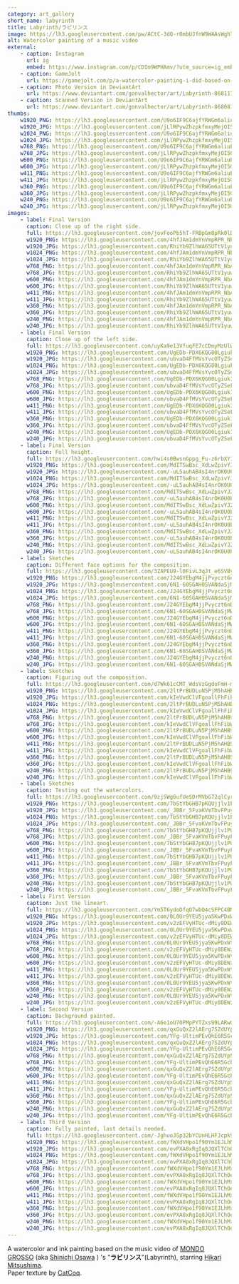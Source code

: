 ```yaml
---
category: art_gallery
short_name: labyrinth
title: Labyrinth/ラビリンス
image: https://lh3.googleusercontent.com/pw/ACtC-3dQ-r0mbUJfnW9WAAsWghT2nXAay6_18t2xRyyStKY-hIdPBfqGy_Dlt0qQuuYo9Ic-oNu-MyO-xBIdLv6_-0iCQO_F5lNof0wkft22o9nm8IhVVoVUkY_dgU-OyGgJrGCjnuYHQACIZKxw0AhXEnT9=w1200-h630-no?authuser=0
alt: Watercolor painting of a music video
external:
    - caption: Instagram
      url: ig
      embed: https://www.instagram.com/p/CDIm9WPHAmv/?utm_source=ig_embed&amp;utm_campaign=loading
    - caption: GameJolt
      url: https://gamejolt.com/p/a-watercolor-painting-i-did-based-on-the-music-video-of-mondo-gross-q5a4u3mt
    - caption: Photo Version in DeviantArt
      url: https://www.deviantart.com/gonvalhector/art/Labyrinth-868117778
    - caption: Scanned Version in DeviantArt
      url: https://www.deviantart.com/gonvalhector/art/Labyrinth-868081097
thumbs:
    w1920_PNG: https://lh3.googleusercontent.com/U9o6IF9C6ajfYRWGm6aliuEe0hGTMKs7bIqsTruzyvG5Zs3GIYIbGqo8VSJBH6opZ2lG1g5O9f8t5-1mK-eFbWNXO5j3sx3fVsHZRIyZDkla9WDXPcEY-_l-jsOrBUsIfC5O0sL3Nw=w355
    w1920_JPG: https://lh3.googleusercontent.com/jLlRPywZhzpkfmxyMejOI5Gpzw2xox3mm6vuRxqI4oI8lwqzQ32HZOl1FzQRR1VIdSE0X7OU8LjkUqezxwjplA_Y7IF-E9dMMBOEU2Oy1B432IejSXzHKAvN4-aHv_H20bdndxykqw=w355
    w1024_PNG: https://lh3.googleusercontent.com/U9o6IF9C6ajfYRWGm6aliuEe0hGTMKs7bIqsTruzyvG5Zs3GIYIbGqo8VSJBH6opZ2lG1g5O9f8t5-1mK-eFbWNXO5j3sx3fVsHZRIyZDkla9WDXPcEY-_l-jsOrBUsIfC5O0sL3Nw=w284
    w1024_JPG: https://lh3.googleusercontent.com/jLlRPywZhzpkfmxyMejOI5Gpzw2xox3mm6vuRxqI4oI8lwqzQ32HZOl1FzQRR1VIdSE0X7OU8LjkUqezxwjplA_Y7IF-E9dMMBOEU2Oy1B432IejSXzHKAvN4-aHv_H20bdndxykqw=w284
    w768_PNG: https://lh3.googleusercontent.com/U9o6IF9C6ajfYRWGm6aliuEe0hGTMKs7bIqsTruzyvG5Zs3GIYIbGqo8VSJBH6opZ2lG1g5O9f8t5-1mK-eFbWNXO5j3sx3fVsHZRIyZDkla9WDXPcEY-_l-jsOrBUsIfC5O0sL3Nw=w213
    w768_JPG: https://lh3.googleusercontent.com/jLlRPywZhzpkfmxyMejOI5Gpzw2xox3mm6vuRxqI4oI8lwqzQ32HZOl1FzQRR1VIdSE0X7OU8LjkUqezxwjplA_Y7IF-E9dMMBOEU2Oy1B432IejSXzHKAvN4-aHv_H20bdndxykqw=w213
    w600_PNG: https://lh3.googleusercontent.com/U9o6IF9C6ajfYRWGm6aliuEe0hGTMKs7bIqsTruzyvG5Zs3GIYIbGqo8VSJBH6opZ2lG1g5O9f8t5-1mK-eFbWNXO5j3sx3fVsHZRIyZDkla9WDXPcEY-_l-jsOrBUsIfC5O0sL3Nw=w166
    w600_JPG: https://lh3.googleusercontent.com/jLlRPywZhzpkfmxyMejOI5Gpzw2xox3mm6vuRxqI4oI8lwqzQ32HZOl1FzQRR1VIdSE0X7OU8LjkUqezxwjplA_Y7IF-E9dMMBOEU2Oy1B432IejSXzHKAvN4-aHv_H20bdndxykqw=w166
    w411_PNG: https://lh3.googleusercontent.com/U9o6IF9C6ajfYRWGm6aliuEe0hGTMKs7bIqsTruzyvG5Zs3GIYIbGqo8VSJBH6opZ2lG1g5O9f8t5-1mK-eFbWNXO5j3sx3fVsHZRIyZDkla9WDXPcEY-_l-jsOrBUsIfC5O0sL3Nw=w114
    w411_JPG: https://lh3.googleusercontent.com/jLlRPywZhzpkfmxyMejOI5Gpzw2xox3mm6vuRxqI4oI8lwqzQ32HZOl1FzQRR1VIdSE0X7OU8LjkUqezxwjplA_Y7IF-E9dMMBOEU2Oy1B432IejSXzHKAvN4-aHv_H20bdndxykqw=w114
    w360_PNG: https://lh3.googleusercontent.com/U9o6IF9C6ajfYRWGm6aliuEe0hGTMKs7bIqsTruzyvG5Zs3GIYIbGqo8VSJBH6opZ2lG1g5O9f8t5-1mK-eFbWNXO5j3sx3fVsHZRIyZDkla9WDXPcEY-_l-jsOrBUsIfC5O0sL3Nw=w100
    w360_JPG: https://lh3.googleusercontent.com/jLlRPywZhzpkfmxyMejOI5Gpzw2xox3mm6vuRxqI4oI8lwqzQ32HZOl1FzQRR1VIdSE0X7OU8LjkUqezxwjplA_Y7IF-E9dMMBOEU2Oy1B432IejSXzHKAvN4-aHv_H20bdndxykqw=w100
    w240_PNG: https://lh3.googleusercontent.com/U9o6IF9C6ajfYRWGm6aliuEe0hGTMKs7bIqsTruzyvG5Zs3GIYIbGqo8VSJBH6opZ2lG1g5O9f8t5-1mK-eFbWNXO5j3sx3fVsHZRIyZDkla9WDXPcEY-_l-jsOrBUsIfC5O0sL3Nw=w66
    w240_JPG: https://lh3.googleusercontent.com/jLlRPywZhzpkfmxyMejOI5Gpzw2xox3mm6vuRxqI4oI8lwqzQ32HZOl1FzQRR1VIdSE0X7OU8LjkUqezxwjplA_Y7IF-E9dMMBOEU2Oy1B432IejSXzHKAvN4-aHv_H20bdndxykqw=w66
images:
    - label: Final Version
      caption: Close up of the right side.
      full: https://lh3.googleusercontent.com/jovFooPb5hT-FRBpGm8pRk0lDuBqAjcLnIENsU738oUcEBkMJnfhn6DxO8OTcKD97ysKRQcP0gp-JjdocjbuvmXRn-LpoInmQ-G1QHXOcGqYsIwGJrmd9mbNc6xh-BgfdFvjQqmscg=w1080-h1080
      w1920_PNG: https://lh3.googleusercontent.com/4hfJAm1dmYnVmpRPR_NbAcvxvHVlMAonvyMi72mdnP1_ljZBQcJ0j1pUdNzHQP_fDz0cwh6YjRaX_GSqW6kFNuZrqQ1c_SKBfb93XkMtFcyeMKZX0XAlj1lmq5xD3fsFZOgsWikolg=w850
      w1920_JPG: https://lh3.googleusercontent.com/RhiYb9ZlhWA65UTtV1yuwACEXi_uZW5b0T8wK2psIPmTc3G7A5kltV2znTmFsdWLmq-thf_TJSixqCgIjEgx6qZcU1er5BF3jb9LDoJ_PiAMpYaia8N595EtAFXcfq2FHGm8vDevUA=w850
      w1024_PNG: https://lh3.googleusercontent.com/4hfJAm1dmYnVmpRPR_NbAcvxvHVlMAonvyMi72mdnP1_ljZBQcJ0j1pUdNzHQP_fDz0cwh6YjRaX_GSqW6kFNuZrqQ1c_SKBfb93XkMtFcyeMKZX0XAlj1lmq5xD3fsFZOgsWikolg=w711
      w1024_JPG: https://lh3.googleusercontent.com/RhiYb9ZlhWA65UTtV1yuwACEXi_uZW5b0T8wK2psIPmTc3G7A5kltV2znTmFsdWLmq-thf_TJSixqCgIjEgx6qZcU1er5BF3jb9LDoJ_PiAMpYaia8N595EtAFXcfq2FHGm8vDevUA=w711
      w768_PNG: https://lh3.googleusercontent.com/4hfJAm1dmYnVmpRPR_NbAcvxvHVlMAonvyMi72mdnP1_ljZBQcJ0j1pUdNzHQP_fDz0cwh6YjRaX_GSqW6kFNuZrqQ1c_SKBfb93XkMtFcyeMKZX0XAlj1lmq5xD3fsFZOgsWikolg=w533
      w768_JPG: https://lh3.googleusercontent.com/RhiYb9ZlhWA65UTtV1yuwACEXi_uZW5b0T8wK2psIPmTc3G7A5kltV2znTmFsdWLmq-thf_TJSixqCgIjEgx6qZcU1er5BF3jb9LDoJ_PiAMpYaia8N595EtAFXcfq2FHGm8vDevUA=w533
      w600_PNG: https://lh3.googleusercontent.com/4hfJAm1dmYnVmpRPR_NbAcvxvHVlMAonvyMi72mdnP1_ljZBQcJ0j1pUdNzHQP_fDz0cwh6YjRaX_GSqW6kFNuZrqQ1c_SKBfb93XkMtFcyeMKZX0XAlj1lmq5xD3fsFZOgsWikolg=w416
      w600_JPG: https://lh3.googleusercontent.com/RhiYb9ZlhWA65UTtV1yuwACEXi_uZW5b0T8wK2psIPmTc3G7A5kltV2znTmFsdWLmq-thf_TJSixqCgIjEgx6qZcU1er5BF3jb9LDoJ_PiAMpYaia8N595EtAFXcfq2FHGm8vDevUA=w416
      w411_PNG: https://lh3.googleusercontent.com/4hfJAm1dmYnVmpRPR_NbAcvxvHVlMAonvyMi72mdnP1_ljZBQcJ0j1pUdNzHQP_fDz0cwh6YjRaX_GSqW6kFNuZrqQ1c_SKBfb93XkMtFcyeMKZX0XAlj1lmq5xD3fsFZOgsWikolg=w285
      w411_JPG: https://lh3.googleusercontent.com/RhiYb9ZlhWA65UTtV1yuwACEXi_uZW5b0T8wK2psIPmTc3G7A5kltV2znTmFsdWLmq-thf_TJSixqCgIjEgx6qZcU1er5BF3jb9LDoJ_PiAMpYaia8N595EtAFXcfq2FHGm8vDevUA=w285
      w360_PNG: https://lh3.googleusercontent.com/4hfJAm1dmYnVmpRPR_NbAcvxvHVlMAonvyMi72mdnP1_ljZBQcJ0j1pUdNzHQP_fDz0cwh6YjRaX_GSqW6kFNuZrqQ1c_SKBfb93XkMtFcyeMKZX0XAlj1lmq5xD3fsFZOgsWikolg=w250
      w360_JPG: https://lh3.googleusercontent.com/RhiYb9ZlhWA65UTtV1yuwACEXi_uZW5b0T8wK2psIPmTc3G7A5kltV2znTmFsdWLmq-thf_TJSixqCgIjEgx6qZcU1er5BF3jb9LDoJ_PiAMpYaia8N595EtAFXcfq2FHGm8vDevUA=w250
      w240_PNG: https://lh3.googleusercontent.com/4hfJAm1dmYnVmpRPR_NbAcvxvHVlMAonvyMi72mdnP1_ljZBQcJ0j1pUdNzHQP_fDz0cwh6YjRaX_GSqW6kFNuZrqQ1c_SKBfb93XkMtFcyeMKZX0XAlj1lmq5xD3fsFZOgsWikolg=w166
      w240_JPG: https://lh3.googleusercontent.com/RhiYb9ZlhWA65UTtV1yuwACEXi_uZW5b0T8wK2psIPmTc3G7A5kltV2znTmFsdWLmq-thf_TJSixqCgIjEgx6qZcU1er5BF3jb9LDoJ_PiAMpYaia8N595EtAFXcfq2FHGm8vDevUA=w166
    - label: Final Version
      caption: Close up of the left side.
      full: https://lh3.googleusercontent.com/uyKa9e13VfuqFE7cCDmyMzUlW03w2qiJSQwaWmyxEVCA7ZUzhkm5ob3ujkUcxD7pcjn6MFqNgKNHeUkONwK_Wx5zKJnBh-MC_nW50sdRQiAqB9aHig8qG3NgxFV87TpCq_1qwnV2Zg=w1080-h1080
      w1920_PNG: https://lh3.googleusercontent.com/UgEDb-PDX6KQG00Lgiuk14q4SzP30PBh7nDhpk5mJhA0GktHf2ZUSsZ0go3sPHBGkx80Mg7eyr6_AwccLEZURpS6D3mRqBkflwBzABnncGM0iuW-PtJgKFQ6fTJ4-aK2o4ZbG8urMQ=w850
      w1920_JPG: https://lh3.googleusercontent.com/ubvaD4FfMVsYvcOTyZSeFwMRKpfMuKBCXrzHef07N2S1_DNgCJza7SmwaJ5jHeU1T-NurPB3r1gIDuVDadyTn0ytcfYRbLUJMB_ak0oxgptH0IeDJLAhSsh85vG4K_RroWp6XOEECA=w850
      w1024_PNG: https://lh3.googleusercontent.com/UgEDb-PDX6KQG00Lgiuk14q4SzP30PBh7nDhpk5mJhA0GktHf2ZUSsZ0go3sPHBGkx80Mg7eyr6_AwccLEZURpS6D3mRqBkflwBzABnncGM0iuW-PtJgKFQ6fTJ4-aK2o4ZbG8urMQ=w711
      w1024_JPG: https://lh3.googleusercontent.com/ubvaD4FfMVsYvcOTyZSeFwMRKpfMuKBCXrzHef07N2S1_DNgCJza7SmwaJ5jHeU1T-NurPB3r1gIDuVDadyTn0ytcfYRbLUJMB_ak0oxgptH0IeDJLAhSsh85vG4K_RroWp6XOEECA=w711
      w768_PNG: https://lh3.googleusercontent.com/UgEDb-PDX6KQG00Lgiuk14q4SzP30PBh7nDhpk5mJhA0GktHf2ZUSsZ0go3sPHBGkx80Mg7eyr6_AwccLEZURpS6D3mRqBkflwBzABnncGM0iuW-PtJgKFQ6fTJ4-aK2o4ZbG8urMQ=w533
      w768_JPG: https://lh3.googleusercontent.com/ubvaD4FfMVsYvcOTyZSeFwMRKpfMuKBCXrzHef07N2S1_DNgCJza7SmwaJ5jHeU1T-NurPB3r1gIDuVDadyTn0ytcfYRbLUJMB_ak0oxgptH0IeDJLAhSsh85vG4K_RroWp6XOEECA=w533
      w600_PNG: https://lh3.googleusercontent.com/UgEDb-PDX6KQG00Lgiuk14q4SzP30PBh7nDhpk5mJhA0GktHf2ZUSsZ0go3sPHBGkx80Mg7eyr6_AwccLEZURpS6D3mRqBkflwBzABnncGM0iuW-PtJgKFQ6fTJ4-aK2o4ZbG8urMQ=w416
      w600_JPG: https://lh3.googleusercontent.com/ubvaD4FfMVsYvcOTyZSeFwMRKpfMuKBCXrzHef07N2S1_DNgCJza7SmwaJ5jHeU1T-NurPB3r1gIDuVDadyTn0ytcfYRbLUJMB_ak0oxgptH0IeDJLAhSsh85vG4K_RroWp6XOEECA=w416
      w411_PNG: https://lh3.googleusercontent.com/UgEDb-PDX6KQG00Lgiuk14q4SzP30PBh7nDhpk5mJhA0GktHf2ZUSsZ0go3sPHBGkx80Mg7eyr6_AwccLEZURpS6D3mRqBkflwBzABnncGM0iuW-PtJgKFQ6fTJ4-aK2o4ZbG8urMQ=w285
      w411_JPG: https://lh3.googleusercontent.com/ubvaD4FfMVsYvcOTyZSeFwMRKpfMuKBCXrzHef07N2S1_DNgCJza7SmwaJ5jHeU1T-NurPB3r1gIDuVDadyTn0ytcfYRbLUJMB_ak0oxgptH0IeDJLAhSsh85vG4K_RroWp6XOEECA=w285
      w360_PNG: https://lh3.googleusercontent.com/UgEDb-PDX6KQG00Lgiuk14q4SzP30PBh7nDhpk5mJhA0GktHf2ZUSsZ0go3sPHBGkx80Mg7eyr6_AwccLEZURpS6D3mRqBkflwBzABnncGM0iuW-PtJgKFQ6fTJ4-aK2o4ZbG8urMQ=w250
      w360_JPG: https://lh3.googleusercontent.com/ubvaD4FfMVsYvcOTyZSeFwMRKpfMuKBCXrzHef07N2S1_DNgCJza7SmwaJ5jHeU1T-NurPB3r1gIDuVDadyTn0ytcfYRbLUJMB_ak0oxgptH0IeDJLAhSsh85vG4K_RroWp6XOEECA=w250
      w240_PNG: https://lh3.googleusercontent.com/UgEDb-PDX6KQG00Lgiuk14q4SzP30PBh7nDhpk5mJhA0GktHf2ZUSsZ0go3sPHBGkx80Mg7eyr6_AwccLEZURpS6D3mRqBkflwBzABnncGM0iuW-PtJgKFQ6fTJ4-aK2o4ZbG8urMQ=w166
      w240_JPG: https://lh3.googleusercontent.com/ubvaD4FfMVsYvcOTyZSeFwMRKpfMuKBCXrzHef07N2S1_DNgCJza7SmwaJ5jHeU1T-NurPB3r1gIDuVDadyTn0ytcfYRbLUJMB_ak0oxgptH0IeDJLAhSsh85vG4K_RroWp6XOEECA=w166
    - label: Final Version
      caption: Full height.
      full: https://lh3.googleusercontent.com/hwi4s0BwsnGppg_Fu-z6rbXY1bQzAMX1y3mExfObcyfBLsv41OO0UHOyYdxOA1Ce4h2ZFTIipbJJ9cBM5yvath-Xp8HBBLonW7ZvvB_V4FcnfOUy4Y3rNnp-EDkXChXdbgLjdMMb0Q=w1080-h1080
      w1920_PNG: https://lh3.googleusercontent.com/MdITSwBsc_XdLwZpivYJ2j2k9NsplmDwFTQiJO_cngJZyhDVjfKkUBFjihYkDcZo3XsPJomk78_5k4NM1sKna_fUxNuWh_CO6dJ4un_AfbkIZLdv7mkQ3w46VNWh4nOTgjzRwgK0tQ=w850
      w1920_JPG: https://lh3.googleusercontent.com/-uL5auhAB4sI4nrOK0U0b25eUlFpeeHuijbRXwuDjRHBYiQ4FEUpzSzbThtFd4KXTM9Y1bEb080reuiCJgzu5U04LKFg6GFyqVsNaDMYuFETfTdTxmBdaCT4V9SIMDeCseRX0Sd_Yg=w850
      w1024_PNG: https://lh3.googleusercontent.com/MdITSwBsc_XdLwZpivYJ2j2k9NsplmDwFTQiJO_cngJZyhDVjfKkUBFjihYkDcZo3XsPJomk78_5k4NM1sKna_fUxNuWh_CO6dJ4un_AfbkIZLdv7mkQ3w46VNWh4nOTgjzRwgK0tQ=w711
      w1024_JPG: https://lh3.googleusercontent.com/-uL5auhAB4sI4nrOK0U0b25eUlFpeeHuijbRXwuDjRHBYiQ4FEUpzSzbThtFd4KXTM9Y1bEb080reuiCJgzu5U04LKFg6GFyqVsNaDMYuFETfTdTxmBdaCT4V9SIMDeCseRX0Sd_Yg=w711
      w768_PNG: https://lh3.googleusercontent.com/MdITSwBsc_XdLwZpivYJ2j2k9NsplmDwFTQiJO_cngJZyhDVjfKkUBFjihYkDcZo3XsPJomk78_5k4NM1sKna_fUxNuWh_CO6dJ4un_AfbkIZLdv7mkQ3w46VNWh4nOTgjzRwgK0tQ=w533
      w768_JPG: https://lh3.googleusercontent.com/-uL5auhAB4sI4nrOK0U0b25eUlFpeeHuijbRXwuDjRHBYiQ4FEUpzSzbThtFd4KXTM9Y1bEb080reuiCJgzu5U04LKFg6GFyqVsNaDMYuFETfTdTxmBdaCT4V9SIMDeCseRX0Sd_Yg=w533
      w600_PNG: https://lh3.googleusercontent.com/MdITSwBsc_XdLwZpivYJ2j2k9NsplmDwFTQiJO_cngJZyhDVjfKkUBFjihYkDcZo3XsPJomk78_5k4NM1sKna_fUxNuWh_CO6dJ4un_AfbkIZLdv7mkQ3w46VNWh4nOTgjzRwgK0tQ=w416
      w600_JPG: https://lh3.googleusercontent.com/-uL5auhAB4sI4nrOK0U0b25eUlFpeeHuijbRXwuDjRHBYiQ4FEUpzSzbThtFd4KXTM9Y1bEb080reuiCJgzu5U04LKFg6GFyqVsNaDMYuFETfTdTxmBdaCT4V9SIMDeCseRX0Sd_Yg=w416
      w411_PNG: https://lh3.googleusercontent.com/MdITSwBsc_XdLwZpivYJ2j2k9NsplmDwFTQiJO_cngJZyhDVjfKkUBFjihYkDcZo3XsPJomk78_5k4NM1sKna_fUxNuWh_CO6dJ4un_AfbkIZLdv7mkQ3w46VNWh4nOTgjzRwgK0tQ=w285
      w411_JPG: https://lh3.googleusercontent.com/-uL5auhAB4sI4nrOK0U0b25eUlFpeeHuijbRXwuDjRHBYiQ4FEUpzSzbThtFd4KXTM9Y1bEb080reuiCJgzu5U04LKFg6GFyqVsNaDMYuFETfTdTxmBdaCT4V9SIMDeCseRX0Sd_Yg=w285
      w360_PNG: https://lh3.googleusercontent.com/MdITSwBsc_XdLwZpivYJ2j2k9NsplmDwFTQiJO_cngJZyhDVjfKkUBFjihYkDcZo3XsPJomk78_5k4NM1sKna_fUxNuWh_CO6dJ4un_AfbkIZLdv7mkQ3w46VNWh4nOTgjzRwgK0tQ=w250
      w360_JPG: https://lh3.googleusercontent.com/-uL5auhAB4sI4nrOK0U0b25eUlFpeeHuijbRXwuDjRHBYiQ4FEUpzSzbThtFd4KXTM9Y1bEb080reuiCJgzu5U04LKFg6GFyqVsNaDMYuFETfTdTxmBdaCT4V9SIMDeCseRX0Sd_Yg=w250
      w240_PNG: https://lh3.googleusercontent.com/MdITSwBsc_XdLwZpivYJ2j2k9NsplmDwFTQiJO_cngJZyhDVjfKkUBFjihYkDcZo3XsPJomk78_5k4NM1sKna_fUxNuWh_CO6dJ4un_AfbkIZLdv7mkQ3w46VNWh4nOTgjzRwgK0tQ=w166
      w240_JPG: https://lh3.googleusercontent.com/-uL5auhAB4sI4nrOK0U0b25eUlFpeeHuijbRXwuDjRHBYiQ4FEUpzSzbThtFd4KXTM9Y1bEb080reuiCJgzu5U04LKFg6GFyqVsNaDMYuFETfTdTxmBdaCT4V9SIMDeCseRX0Sd_Yg=w166
    - label: Sketches
      caption: Different face options for the composition.
      full: https://lh3.googleusercontent.com/3ZAPEU9-l0FivL3qJt_e6SVByRIpieanv_Lx45wtwni7pD6pAdJZv_LDrVACYN8gc4U0aUqNeuL3eFwDJmseZPjaEtuq5K7xIEQH32Lr0Ek8sppLZqbwbdy8qRHVLB9K0cXEOkqHZQ=w1080-h1080
      w1920_PNG: https://lh3.googleusercontent.com/J24GYEbgM4jjPvyczt6nDdjtEJE10ocrbJ2AqlxGMdoySX-R6GWWk29HsqdpU_C9I4deYRRbwU_AGrBeEnNx7mOLIfOLwUM3xNjTt3k-MRKl5Fv4GSsRZh4EBmByqrF2mAPIQw_xvg=w850
      w1920_JPG: https://lh3.googleusercontent.com/6N1-60SGAH0SVANdaSjMWo3UUu3VcfXh25PW4XG4ry_OhXoT0rravMQx5f9JsDC60v3b1R5cEZkPez1BuE7DKT7F6xjUTi_1NETPdz0SAofxJV8RfSkKZmho9YrgkBoqwBN-c0fLJQ=w850
      w1024_PNG: https://lh3.googleusercontent.com/J24GYEbgM4jjPvyczt6nDdjtEJE10ocrbJ2AqlxGMdoySX-R6GWWk29HsqdpU_C9I4deYRRbwU_AGrBeEnNx7mOLIfOLwUM3xNjTt3k-MRKl5Fv4GSsRZh4EBmByqrF2mAPIQw_xvg=w711
      w1024_JPG: https://lh3.googleusercontent.com/6N1-60SGAH0SVANdaSjMWo3UUu3VcfXh25PW4XG4ry_OhXoT0rravMQx5f9JsDC60v3b1R5cEZkPez1BuE7DKT7F6xjUTi_1NETPdz0SAofxJV8RfSkKZmho9YrgkBoqwBN-c0fLJQ=w711
      w768_PNG: https://lh3.googleusercontent.com/J24GYEbgM4jjPvyczt6nDdjtEJE10ocrbJ2AqlxGMdoySX-R6GWWk29HsqdpU_C9I4deYRRbwU_AGrBeEnNx7mOLIfOLwUM3xNjTt3k-MRKl5Fv4GSsRZh4EBmByqrF2mAPIQw_xvg=w533
      w768_JPG: https://lh3.googleusercontent.com/6N1-60SGAH0SVANdaSjMWo3UUu3VcfXh25PW4XG4ry_OhXoT0rravMQx5f9JsDC60v3b1R5cEZkPez1BuE7DKT7F6xjUTi_1NETPdz0SAofxJV8RfSkKZmho9YrgkBoqwBN-c0fLJQ=w533
      w600_PNG: https://lh3.googleusercontent.com/J24GYEbgM4jjPvyczt6nDdjtEJE10ocrbJ2AqlxGMdoySX-R6GWWk29HsqdpU_C9I4deYRRbwU_AGrBeEnNx7mOLIfOLwUM3xNjTt3k-MRKl5Fv4GSsRZh4EBmByqrF2mAPIQw_xvg=w416
      w600_JPG: https://lh3.googleusercontent.com/6N1-60SGAH0SVANdaSjMWo3UUu3VcfXh25PW4XG4ry_OhXoT0rravMQx5f9JsDC60v3b1R5cEZkPez1BuE7DKT7F6xjUTi_1NETPdz0SAofxJV8RfSkKZmho9YrgkBoqwBN-c0fLJQ=w416
      w411_PNG: https://lh3.googleusercontent.com/J24GYEbgM4jjPvyczt6nDdjtEJE10ocrbJ2AqlxGMdoySX-R6GWWk29HsqdpU_C9I4deYRRbwU_AGrBeEnNx7mOLIfOLwUM3xNjTt3k-MRKl5Fv4GSsRZh4EBmByqrF2mAPIQw_xvg=w285
      w411_JPG: https://lh3.googleusercontent.com/6N1-60SGAH0SVANdaSjMWo3UUu3VcfXh25PW4XG4ry_OhXoT0rravMQx5f9JsDC60v3b1R5cEZkPez1BuE7DKT7F6xjUTi_1NETPdz0SAofxJV8RfSkKZmho9YrgkBoqwBN-c0fLJQ=w285
      w360_PNG: https://lh3.googleusercontent.com/J24GYEbgM4jjPvyczt6nDdjtEJE10ocrbJ2AqlxGMdoySX-R6GWWk29HsqdpU_C9I4deYRRbwU_AGrBeEnNx7mOLIfOLwUM3xNjTt3k-MRKl5Fv4GSsRZh4EBmByqrF2mAPIQw_xvg=w250
      w360_JPG: https://lh3.googleusercontent.com/6N1-60SGAH0SVANdaSjMWo3UUu3VcfXh25PW4XG4ry_OhXoT0rravMQx5f9JsDC60v3b1R5cEZkPez1BuE7DKT7F6xjUTi_1NETPdz0SAofxJV8RfSkKZmho9YrgkBoqwBN-c0fLJQ=w250
      w240_PNG: https://lh3.googleusercontent.com/J24GYEbgM4jjPvyczt6nDdjtEJE10ocrbJ2AqlxGMdoySX-R6GWWk29HsqdpU_C9I4deYRRbwU_AGrBeEnNx7mOLIfOLwUM3xNjTt3k-MRKl5Fv4GSsRZh4EBmByqrF2mAPIQw_xvg=w166
      w240_JPG: https://lh3.googleusercontent.com/6N1-60SGAH0SVANdaSjMWo3UUu3VcfXh25PW4XG4ry_OhXoT0rravMQx5f9JsDC60v3b1R5cEZkPez1BuE7DKT7F6xjUTi_1NETPdz0SAofxJV8RfSkKZmho9YrgkBoqwBN-c0fLJQ=w166
    - label: Sketches
      caption: Figuring out the composition.
      full: https://lh3.googleusercontent.com/d7Wk61cCMT_WdsVzGgdoFmH-mLH2vgxzCAkjkFLw6TGezSIfAPgVr8nETxcTCjVnEniaZNRZOlw5iAezqnk2yYH7PdD0uuyPCrce7PJhFRQi2tvUza5syi6PN5k8Re4XucvqllsB4A=w1080-h1080
      w1920_PNG: https://lh3.googleusercontent.com/2ltPrBUDLuN5PjM5hAHB9p6aInFCsYdhCJJmcibDhM_4aJ77jVgS8uwaOC9ieS5grBHApDH0jWId1OdWxOmP0y1TfiBTWw317Dayl_LWuNqUuXahjAux5tCn-TtkRv5PTlui4OLFEA=w850
      w1920_JPG: https://lh3.googleusercontent.com/kIeVwdClVFgoallFhFibWGRwEVhXtNo1CZWlwVaP06FRVVSgDNpOdJIcWZbfeWnKMxUn-tcMEThX0hLFqUWIjcIkqL2fP8ogeX2-HFyft1sEIpShD54kvlqXcQ1BJvoqM93qK9CcqA=w850
      w1024_PNG: https://lh3.googleusercontent.com/2ltPrBUDLuN5PjM5hAHB9p6aInFCsYdhCJJmcibDhM_4aJ77jVgS8uwaOC9ieS5grBHApDH0jWId1OdWxOmP0y1TfiBTWw317Dayl_LWuNqUuXahjAux5tCn-TtkRv5PTlui4OLFEA=w711
      w1024_JPG: https://lh3.googleusercontent.com/kIeVwdClVFgoallFhFibWGRwEVhXtNo1CZWlwVaP06FRVVSgDNpOdJIcWZbfeWnKMxUn-tcMEThX0hLFqUWIjcIkqL2fP8ogeX2-HFyft1sEIpShD54kvlqXcQ1BJvoqM93qK9CcqA=w711
      w768_PNG: https://lh3.googleusercontent.com/2ltPrBUDLuN5PjM5hAHB9p6aInFCsYdhCJJmcibDhM_4aJ77jVgS8uwaOC9ieS5grBHApDH0jWId1OdWxOmP0y1TfiBTWw317Dayl_LWuNqUuXahjAux5tCn-TtkRv5PTlui4OLFEA=w533
      w768_JPG: https://lh3.googleusercontent.com/kIeVwdClVFgoallFhFibWGRwEVhXtNo1CZWlwVaP06FRVVSgDNpOdJIcWZbfeWnKMxUn-tcMEThX0hLFqUWIjcIkqL2fP8ogeX2-HFyft1sEIpShD54kvlqXcQ1BJvoqM93qK9CcqA=w533
      w600_PNG: https://lh3.googleusercontent.com/2ltPrBUDLuN5PjM5hAHB9p6aInFCsYdhCJJmcibDhM_4aJ77jVgS8uwaOC9ieS5grBHApDH0jWId1OdWxOmP0y1TfiBTWw317Dayl_LWuNqUuXahjAux5tCn-TtkRv5PTlui4OLFEA=w416
      w600_JPG: https://lh3.googleusercontent.com/kIeVwdClVFgoallFhFibWGRwEVhXtNo1CZWlwVaP06FRVVSgDNpOdJIcWZbfeWnKMxUn-tcMEThX0hLFqUWIjcIkqL2fP8ogeX2-HFyft1sEIpShD54kvlqXcQ1BJvoqM93qK9CcqA=w416
      w411_PNG: https://lh3.googleusercontent.com/2ltPrBUDLuN5PjM5hAHB9p6aInFCsYdhCJJmcibDhM_4aJ77jVgS8uwaOC9ieS5grBHApDH0jWId1OdWxOmP0y1TfiBTWw317Dayl_LWuNqUuXahjAux5tCn-TtkRv5PTlui4OLFEA=w285
      w411_JPG: https://lh3.googleusercontent.com/kIeVwdClVFgoallFhFibWGRwEVhXtNo1CZWlwVaP06FRVVSgDNpOdJIcWZbfeWnKMxUn-tcMEThX0hLFqUWIjcIkqL2fP8ogeX2-HFyft1sEIpShD54kvlqXcQ1BJvoqM93qK9CcqA=w285
      w360_PNG: https://lh3.googleusercontent.com/2ltPrBUDLuN5PjM5hAHB9p6aInFCsYdhCJJmcibDhM_4aJ77jVgS8uwaOC9ieS5grBHApDH0jWId1OdWxOmP0y1TfiBTWw317Dayl_LWuNqUuXahjAux5tCn-TtkRv5PTlui4OLFEA=w250
      w360_JPG: https://lh3.googleusercontent.com/kIeVwdClVFgoallFhFibWGRwEVhXtNo1CZWlwVaP06FRVVSgDNpOdJIcWZbfeWnKMxUn-tcMEThX0hLFqUWIjcIkqL2fP8ogeX2-HFyft1sEIpShD54kvlqXcQ1BJvoqM93qK9CcqA=w250
      w240_PNG: https://lh3.googleusercontent.com/2ltPrBUDLuN5PjM5hAHB9p6aInFCsYdhCJJmcibDhM_4aJ77jVgS8uwaOC9ieS5grBHApDH0jWId1OdWxOmP0y1TfiBTWw317Dayl_LWuNqUuXahjAux5tCn-TtkRv5PTlui4OLFEA=w166
      w240_JPG: https://lh3.googleusercontent.com/kIeVwdClVFgoallFhFibWGRwEVhXtNo1CZWlwVaP06FRVVSgDNpOdJIcWZbfeWnKMxUn-tcMEThX0hLFqUWIjcIkqL2fP8ogeX2-HFyft1sEIpShD54kvlqXcQ1BJvoqM93qK9CcqA=w166
    - label: Sketches
      caption: Testing out the watercolors.
      full: https://lh3.googleusercontent.com/9zjSWg6ufUeSOrMVbG72qlCyrwIQvV55qxPkACsrlHNk-q-8Qeb4PVCPe9wPMXnDwHNtFXwfcPzN4piJY5srShz4gOQduwJZOueuFwtO_2iEuKJVt-CPjEr8s3YI4cCggBrUqARWkQ=w1080-h1080
      w1920_PNG: https://lh3.googleusercontent.com/7bStYbGHB7pKQUjjlv1PUMHeHLkTiiNvnZY_3MXvP9jKzjURvvfmv8hJo36ynPAas0MYOa1nwOvorwHk61uuwPUQ9XnHg0jY83ccogw1JbgehtcglqMVpa0C_GUaN3MPh8NOoCav4g=w850
      w1920_JPG: https://lh3.googleusercontent.com/_JBBr_5FvaKVmTbvFPuyF4vEh_swl3WvlQTBSSuO3OT9AVFlQkAAQS-zE4zipZY_iJucV_ZLDKrq0Ayhk2G3eY-6uraCd2fhRfQD4Tfo0OqG9dYYt6uLMmQ4oZiFzAwPugQ_5hK9Lw=w850
      w1024_PNG: https://lh3.googleusercontent.com/7bStYbGHB7pKQUjjlv1PUMHeHLkTiiNvnZY_3MXvP9jKzjURvvfmv8hJo36ynPAas0MYOa1nwOvorwHk61uuwPUQ9XnHg0jY83ccogw1JbgehtcglqMVpa0C_GUaN3MPh8NOoCav4g=w711
      w1024_JPG: https://lh3.googleusercontent.com/_JBBr_5FvaKVmTbvFPuyF4vEh_swl3WvlQTBSSuO3OT9AVFlQkAAQS-zE4zipZY_iJucV_ZLDKrq0Ayhk2G3eY-6uraCd2fhRfQD4Tfo0OqG9dYYt6uLMmQ4oZiFzAwPugQ_5hK9Lw=w711
      w768_PNG: https://lh3.googleusercontent.com/7bStYbGHB7pKQUjjlv1PUMHeHLkTiiNvnZY_3MXvP9jKzjURvvfmv8hJo36ynPAas0MYOa1nwOvorwHk61uuwPUQ9XnHg0jY83ccogw1JbgehtcglqMVpa0C_GUaN3MPh8NOoCav4g=w533
      w768_JPG: https://lh3.googleusercontent.com/_JBBr_5FvaKVmTbvFPuyF4vEh_swl3WvlQTBSSuO3OT9AVFlQkAAQS-zE4zipZY_iJucV_ZLDKrq0Ayhk2G3eY-6uraCd2fhRfQD4Tfo0OqG9dYYt6uLMmQ4oZiFzAwPugQ_5hK9Lw=w533
      w600_PNG: https://lh3.googleusercontent.com/7bStYbGHB7pKQUjjlv1PUMHeHLkTiiNvnZY_3MXvP9jKzjURvvfmv8hJo36ynPAas0MYOa1nwOvorwHk61uuwPUQ9XnHg0jY83ccogw1JbgehtcglqMVpa0C_GUaN3MPh8NOoCav4g=w416
      w600_JPG: https://lh3.googleusercontent.com/_JBBr_5FvaKVmTbvFPuyF4vEh_swl3WvlQTBSSuO3OT9AVFlQkAAQS-zE4zipZY_iJucV_ZLDKrq0Ayhk2G3eY-6uraCd2fhRfQD4Tfo0OqG9dYYt6uLMmQ4oZiFzAwPugQ_5hK9Lw=w416
      w411_PNG: https://lh3.googleusercontent.com/7bStYbGHB7pKQUjjlv1PUMHeHLkTiiNvnZY_3MXvP9jKzjURvvfmv8hJo36ynPAas0MYOa1nwOvorwHk61uuwPUQ9XnHg0jY83ccogw1JbgehtcglqMVpa0C_GUaN3MPh8NOoCav4g=w285
      w411_JPG: https://lh3.googleusercontent.com/_JBBr_5FvaKVmTbvFPuyF4vEh_swl3WvlQTBSSuO3OT9AVFlQkAAQS-zE4zipZY_iJucV_ZLDKrq0Ayhk2G3eY-6uraCd2fhRfQD4Tfo0OqG9dYYt6uLMmQ4oZiFzAwPugQ_5hK9Lw=w285
      w360_PNG: https://lh3.googleusercontent.com/7bStYbGHB7pKQUjjlv1PUMHeHLkTiiNvnZY_3MXvP9jKzjURvvfmv8hJo36ynPAas0MYOa1nwOvorwHk61uuwPUQ9XnHg0jY83ccogw1JbgehtcglqMVpa0C_GUaN3MPh8NOoCav4g=w250
      w360_JPG: https://lh3.googleusercontent.com/_JBBr_5FvaKVmTbvFPuyF4vEh_swl3WvlQTBSSuO3OT9AVFlQkAAQS-zE4zipZY_iJucV_ZLDKrq0Ayhk2G3eY-6uraCd2fhRfQD4Tfo0OqG9dYYt6uLMmQ4oZiFzAwPugQ_5hK9Lw=w250
      w240_PNG: https://lh3.googleusercontent.com/7bStYbGHB7pKQUjjlv1PUMHeHLkTiiNvnZY_3MXvP9jKzjURvvfmv8hJo36ynPAas0MYOa1nwOvorwHk61uuwPUQ9XnHg0jY83ccogw1JbgehtcglqMVpa0C_GUaN3MPh8NOoCav4g=w166
      w240_JPG: https://lh3.googleusercontent.com/_JBBr_5FvaKVmTbvFPuyF4vEh_swl3WvlQTBSSuO3OT9AVFlQkAAQS-zE4zipZY_iJucV_ZLDKrq0Ayhk2G3eY-6uraCd2fhRfQD4Tfo0OqG9dYYt6uLMmQ4oZiFzAwPugQ_5hK9Lw=w166
    - label: First Version
      caption: Just the lineart.
      full: https://lh3.googleusercontent.com/Ym5T6ydoDfqO7wbQ4cSFPC4BMitbCxaJE2LIwB8T3I_LTxGfDAhPM3JbJSgxMEXvIYiNlj8AK107EdDHJVxanwODhYa_FFtiWdNaHeHF_moZHnbdyGW20JCOHilSwk_fNaIYxa1epQ=w1080-h1080
      w1920_PNG: https://lh3.googleusercontent.com/0L0Ur9YEU5jya5KwPDxWtyz3erGYGmXzKiIvndVcUs0FNn1Kec7YJeS5kO45fR_iYhRGCIA81i6pzI9s64QOVtcl402ggyNdtAXWXG6Je4Ye-L7F9OMbT-n-ia9JRY_f6cO50ceBLg=w850
      w1920_JPG: https://lh3.googleusercontent.com/v2zEFVyHTUc-dMiy8DEWz4qwSq0huQ-evcRIT8JQZWX__1eFEM0gsrwzKnjPEut7s2eYw13UTFc5JkKipk1UBWt8FF6lwE5TH0qfC2GqOSS29a84vqHOa14y5sLm9fkUnqkhVgflug=w850
      w1024_PNG: https://lh3.googleusercontent.com/0L0Ur9YEU5jya5KwPDxWtyz3erGYGmXzKiIvndVcUs0FNn1Kec7YJeS5kO45fR_iYhRGCIA81i6pzI9s64QOVtcl402ggyNdtAXWXG6Je4Ye-L7F9OMbT-n-ia9JRY_f6cO50ceBLg=w711
      w1024_JPG: https://lh3.googleusercontent.com/v2zEFVyHTUc-dMiy8DEWz4qwSq0huQ-evcRIT8JQZWX__1eFEM0gsrwzKnjPEut7s2eYw13UTFc5JkKipk1UBWt8FF6lwE5TH0qfC2GqOSS29a84vqHOa14y5sLm9fkUnqkhVgflug=w711
      w768_PNG: https://lh3.googleusercontent.com/0L0Ur9YEU5jya5KwPDxWtyz3erGYGmXzKiIvndVcUs0FNn1Kec7YJeS5kO45fR_iYhRGCIA81i6pzI9s64QOVtcl402ggyNdtAXWXG6Je4Ye-L7F9OMbT-n-ia9JRY_f6cO50ceBLg=w533
      w768_JPG: https://lh3.googleusercontent.com/v2zEFVyHTUc-dMiy8DEWz4qwSq0huQ-evcRIT8JQZWX__1eFEM0gsrwzKnjPEut7s2eYw13UTFc5JkKipk1UBWt8FF6lwE5TH0qfC2GqOSS29a84vqHOa14y5sLm9fkUnqkhVgflug=w533
      w600_PNG: https://lh3.googleusercontent.com/0L0Ur9YEU5jya5KwPDxWtyz3erGYGmXzKiIvndVcUs0FNn1Kec7YJeS5kO45fR_iYhRGCIA81i6pzI9s64QOVtcl402ggyNdtAXWXG6Je4Ye-L7F9OMbT-n-ia9JRY_f6cO50ceBLg=w416
      w600_JPG: https://lh3.googleusercontent.com/v2zEFVyHTUc-dMiy8DEWz4qwSq0huQ-evcRIT8JQZWX__1eFEM0gsrwzKnjPEut7s2eYw13UTFc5JkKipk1UBWt8FF6lwE5TH0qfC2GqOSS29a84vqHOa14y5sLm9fkUnqkhVgflug=w416
      w411_PNG: https://lh3.googleusercontent.com/0L0Ur9YEU5jya5KwPDxWtyz3erGYGmXzKiIvndVcUs0FNn1Kec7YJeS5kO45fR_iYhRGCIA81i6pzI9s64QOVtcl402ggyNdtAXWXG6Je4Ye-L7F9OMbT-n-ia9JRY_f6cO50ceBLg=w285
      w411_JPG: https://lh3.googleusercontent.com/v2zEFVyHTUc-dMiy8DEWz4qwSq0huQ-evcRIT8JQZWX__1eFEM0gsrwzKnjPEut7s2eYw13UTFc5JkKipk1UBWt8FF6lwE5TH0qfC2GqOSS29a84vqHOa14y5sLm9fkUnqkhVgflug=w285
      w360_PNG: https://lh3.googleusercontent.com/0L0Ur9YEU5jya5KwPDxWtyz3erGYGmXzKiIvndVcUs0FNn1Kec7YJeS5kO45fR_iYhRGCIA81i6pzI9s64QOVtcl402ggyNdtAXWXG6Je4Ye-L7F9OMbT-n-ia9JRY_f6cO50ceBLg=w250
      w360_JPG: https://lh3.googleusercontent.com/v2zEFVyHTUc-dMiy8DEWz4qwSq0huQ-evcRIT8JQZWX__1eFEM0gsrwzKnjPEut7s2eYw13UTFc5JkKipk1UBWt8FF6lwE5TH0qfC2GqOSS29a84vqHOa14y5sLm9fkUnqkhVgflug=w250
      w240_PNG: https://lh3.googleusercontent.com/0L0Ur9YEU5jya5KwPDxWtyz3erGYGmXzKiIvndVcUs0FNn1Kec7YJeS5kO45fR_iYhRGCIA81i6pzI9s64QOVtcl402ggyNdtAXWXG6Je4Ye-L7F9OMbT-n-ia9JRY_f6cO50ceBLg=w166
      w240_JPG: https://lh3.googleusercontent.com/v2zEFVyHTUc-dMiy8DEWz4qwSq0huQ-evcRIT8JQZWX__1eFEM0gsrwzKnjPEut7s2eYw13UTFc5JkKipk1UBWt8FF6lwE5TH0qfC2GqOSS29a84vqHOa14y5sLm9fkUnqkhVgflug=w166
    - label: Second Version
      caption: Background painted.
      full: https://lh3.googleusercontent.com/-A6e1oU7OPMpPYTZxs99LARwQKKyqhJ6NiXNENJ_Dg1Yl081gD3D4k560dQUTzPPvHajoisMMEWcgHvSPCu1tX1DMrBMoBmp08RrF1WF3uedbUrapM3C8Qv19Y-pJ02xPPQmT2oS7A=w1080-h1080
      w1920_PNG: https://lh3.googleusercontent.com/qxGuQxZ2lAErg7SZdUYpShFvzdm-fT7kGa9yVj3Xp4UMByscyfSeJPUAUkwtUQl2bW2W1xxrAHA0-dRHUmsI2azo70o1QNeDNgIG4orqM6hgjYteVwp9LUbZplufsWkSAgVCf4ba4w=w850
      w1920_JPG: https://lh3.googleusercontent.com/YFg-UltimPEvQhE6R5GcbbYxeqoDD1wvDhp6pbWVUAUvu7Oo55sJnxciamYBJWDPbMAL6mU-mMraPVa7rOCga_m2_adeXlJtXLV08ApS3y3hcK1Jq7QjDKgqzBtnM5MJzvrNi9w3Kw=w850
      w1024_PNG: https://lh3.googleusercontent.com/qxGuQxZ2lAErg7SZdUYpShFvzdm-fT7kGa9yVj3Xp4UMByscyfSeJPUAUkwtUQl2bW2W1xxrAHA0-dRHUmsI2azo70o1QNeDNgIG4orqM6hgjYteVwp9LUbZplufsWkSAgVCf4ba4w=w711
      w1024_JPG: https://lh3.googleusercontent.com/YFg-UltimPEvQhE6R5GcbbYxeqoDD1wvDhp6pbWVUAUvu7Oo55sJnxciamYBJWDPbMAL6mU-mMraPVa7rOCga_m2_adeXlJtXLV08ApS3y3hcK1Jq7QjDKgqzBtnM5MJzvrNi9w3Kw=w711
      w768_PNG: https://lh3.googleusercontent.com/qxGuQxZ2lAErg7SZdUYpShFvzdm-fT7kGa9yVj3Xp4UMByscyfSeJPUAUkwtUQl2bW2W1xxrAHA0-dRHUmsI2azo70o1QNeDNgIG4orqM6hgjYteVwp9LUbZplufsWkSAgVCf4ba4w=w533
      w768_JPG: https://lh3.googleusercontent.com/YFg-UltimPEvQhE6R5GcbbYxeqoDD1wvDhp6pbWVUAUvu7Oo55sJnxciamYBJWDPbMAL6mU-mMraPVa7rOCga_m2_adeXlJtXLV08ApS3y3hcK1Jq7QjDKgqzBtnM5MJzvrNi9w3Kw=w533
      w600_PNG: https://lh3.googleusercontent.com/qxGuQxZ2lAErg7SZdUYpShFvzdm-fT7kGa9yVj3Xp4UMByscyfSeJPUAUkwtUQl2bW2W1xxrAHA0-dRHUmsI2azo70o1QNeDNgIG4orqM6hgjYteVwp9LUbZplufsWkSAgVCf4ba4w=w416
      w600_JPG: https://lh3.googleusercontent.com/YFg-UltimPEvQhE6R5GcbbYxeqoDD1wvDhp6pbWVUAUvu7Oo55sJnxciamYBJWDPbMAL6mU-mMraPVa7rOCga_m2_adeXlJtXLV08ApS3y3hcK1Jq7QjDKgqzBtnM5MJzvrNi9w3Kw=w416
      w411_PNG: https://lh3.googleusercontent.com/qxGuQxZ2lAErg7SZdUYpShFvzdm-fT7kGa9yVj3Xp4UMByscyfSeJPUAUkwtUQl2bW2W1xxrAHA0-dRHUmsI2azo70o1QNeDNgIG4orqM6hgjYteVwp9LUbZplufsWkSAgVCf4ba4w=w285
      w411_JPG: https://lh3.googleusercontent.com/YFg-UltimPEvQhE6R5GcbbYxeqoDD1wvDhp6pbWVUAUvu7Oo55sJnxciamYBJWDPbMAL6mU-mMraPVa7rOCga_m2_adeXlJtXLV08ApS3y3hcK1Jq7QjDKgqzBtnM5MJzvrNi9w3Kw=w285
      w360_PNG: https://lh3.googleusercontent.com/qxGuQxZ2lAErg7SZdUYpShFvzdm-fT7kGa9yVj3Xp4UMByscyfSeJPUAUkwtUQl2bW2W1xxrAHA0-dRHUmsI2azo70o1QNeDNgIG4orqM6hgjYteVwp9LUbZplufsWkSAgVCf4ba4w=w250
      w360_JPG: https://lh3.googleusercontent.com/YFg-UltimPEvQhE6R5GcbbYxeqoDD1wvDhp6pbWVUAUvu7Oo55sJnxciamYBJWDPbMAL6mU-mMraPVa7rOCga_m2_adeXlJtXLV08ApS3y3hcK1Jq7QjDKgqzBtnM5MJzvrNi9w3Kw=w250
      w240_PNG: https://lh3.googleusercontent.com/qxGuQxZ2lAErg7SZdUYpShFvzdm-fT7kGa9yVj3Xp4UMByscyfSeJPUAUkwtUQl2bW2W1xxrAHA0-dRHUmsI2azo70o1QNeDNgIG4orqM6hgjYteVwp9LUbZplufsWkSAgVCf4ba4w=w166
      w240_JPG: https://lh3.googleusercontent.com/YFg-UltimPEvQhE6R5GcbbYxeqoDD1wvDhp6pbWVUAUvu7Oo55sJnxciamYBJWDPbMAL6mU-mMraPVa7rOCga_m2_adeXlJtXLV08ApS3y3hcK1Jq7QjDKgqzBtnM5MJzvrNi9w3Kw=w166
    - label: Third Version
      caption: Fully painted, last details needed.
      full: https://lh3.googleusercontent.com/-JghuoJSp32bYCUnHLHFJcpk91hvTobmJLCSUEvp5YmXUerIdXIktSjSnl2IfFxUDgniP8Uw81aWzK-jRdhSvXVPD0qbiEhHiA3rsKN6zV97LHZZJy0FmMhqaXerpmCNacY9xse7-Q=w1080-h1080
      w1920_PNG: https://lh3.googleusercontent.com/fWXdVHpo1f90Ym1EJLhMxUC-u142To372Y_9fKiKQAcglYjINK0PtBeARmAry2Izsxh_gylQXVkfgy9EmLhPhgQi3dit5eKS6XtzmvC0F-IZA_20OIWSA6Vu2ssjDSxSKc5NrVb5Zg=w850
      w1920_JPG: https://lh3.googleusercontent.com/evPXA8xRgIq8JQXlTChOeGgHn8JomlfKqabTpjQ8s1N9r0WSZdEENV54oVsYVio-y0sH2t1T8HYTl9oMmTcKt0IKxoCuBWgRR6wYhmrEtRLgOujw77aTV2g2Vy7JwdWVNXGymvbJ5w=w850
      w1024_PNG: https://lh3.googleusercontent.com/fWXdVHpo1f90Ym1EJLhMxUC-u142To372Y_9fKiKQAcglYjINK0PtBeARmAry2Izsxh_gylQXVkfgy9EmLhPhgQi3dit5eKS6XtzmvC0F-IZA_20OIWSA6Vu2ssjDSxSKc5NrVb5Zg=w711
      w1024_JPG: https://lh3.googleusercontent.com/evPXA8xRgIq8JQXlTChOeGgHn8JomlfKqabTpjQ8s1N9r0WSZdEENV54oVsYVio-y0sH2t1T8HYTl9oMmTcKt0IKxoCuBWgRR6wYhmrEtRLgOujw77aTV2g2Vy7JwdWVNXGymvbJ5w=w711
      w768_PNG: https://lh3.googleusercontent.com/fWXdVHpo1f90Ym1EJLhMxUC-u142To372Y_9fKiKQAcglYjINK0PtBeARmAry2Izsxh_gylQXVkfgy9EmLhPhgQi3dit5eKS6XtzmvC0F-IZA_20OIWSA6Vu2ssjDSxSKc5NrVb5Zg=w533
      w768_JPG: https://lh3.googleusercontent.com/evPXA8xRgIq8JQXlTChOeGgHn8JomlfKqabTpjQ8s1N9r0WSZdEENV54oVsYVio-y0sH2t1T8HYTl9oMmTcKt0IKxoCuBWgRR6wYhmrEtRLgOujw77aTV2g2Vy7JwdWVNXGymvbJ5w=w533
      w600_PNG: https://lh3.googleusercontent.com/fWXdVHpo1f90Ym1EJLhMxUC-u142To372Y_9fKiKQAcglYjINK0PtBeARmAry2Izsxh_gylQXVkfgy9EmLhPhgQi3dit5eKS6XtzmvC0F-IZA_20OIWSA6Vu2ssjDSxSKc5NrVb5Zg=w416
      w600_JPG: https://lh3.googleusercontent.com/evPXA8xRgIq8JQXlTChOeGgHn8JomlfKqabTpjQ8s1N9r0WSZdEENV54oVsYVio-y0sH2t1T8HYTl9oMmTcKt0IKxoCuBWgRR6wYhmrEtRLgOujw77aTV2g2Vy7JwdWVNXGymvbJ5w=w416
      w411_PNG: https://lh3.googleusercontent.com/fWXdVHpo1f90Ym1EJLhMxUC-u142To372Y_9fKiKQAcglYjINK0PtBeARmAry2Izsxh_gylQXVkfgy9EmLhPhgQi3dit5eKS6XtzmvC0F-IZA_20OIWSA6Vu2ssjDSxSKc5NrVb5Zg=w285
      w411_JPG: https://lh3.googleusercontent.com/evPXA8xRgIq8JQXlTChOeGgHn8JomlfKqabTpjQ8s1N9r0WSZdEENV54oVsYVio-y0sH2t1T8HYTl9oMmTcKt0IKxoCuBWgRR6wYhmrEtRLgOujw77aTV2g2Vy7JwdWVNXGymvbJ5w=w285
      w360_PNG: https://lh3.googleusercontent.com/fWXdVHpo1f90Ym1EJLhMxUC-u142To372Y_9fKiKQAcglYjINK0PtBeARmAry2Izsxh_gylQXVkfgy9EmLhPhgQi3dit5eKS6XtzmvC0F-IZA_20OIWSA6Vu2ssjDSxSKc5NrVb5Zg=w250
      w360_JPG: https://lh3.googleusercontent.com/evPXA8xRgIq8JQXlTChOeGgHn8JomlfKqabTpjQ8s1N9r0WSZdEENV54oVsYVio-y0sH2t1T8HYTl9oMmTcKt0IKxoCuBWgRR6wYhmrEtRLgOujw77aTV2g2Vy7JwdWVNXGymvbJ5w=w250
      w240_PNG: https://lh3.googleusercontent.com/fWXdVHpo1f90Ym1EJLhMxUC-u142To372Y_9fKiKQAcglYjINK0PtBeARmAry2Izsxh_gylQXVkfgy9EmLhPhgQi3dit5eKS6XtzmvC0F-IZA_20OIWSA6Vu2ssjDSxSKc5NrVb5Zg=w166
      w240_JPG: https://lh3.googleusercontent.com/evPXA8xRgIq8JQXlTChOeGgHn8JomlfKqabTpjQ8s1N9r0WSZdEENV54oVsYVio-y0sH2t1T8HYTl9oMmTcKt0IKxoCuBWgRR6wYhmrEtRLgOujw77aTV2g2Vy7JwdWVNXGymvbJ5w=w166
---
```


A watercolor and ink painting based on the music video of [MONDO GROSSO](https://www.instagram.com/mondo_grosso/) (aka [Shinichi Osawa](https://www.instagram.com/shinichiosawa/) ) 's "**ラビリンス**"(Labyrinth), starring [Hikari Mitsushima](https://www.instagram.com/0o.mitsuhima.o0/).  
Paper texture by [CatCoq](https://www.instagram.com/catcoq/).

